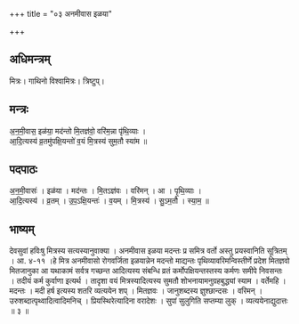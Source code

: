 +++
title = "०३ अनमीवास इळया"

+++
## अधिमन्त्रम्
मित्रः। गाथिनो विश्वामित्रः। त्रिष्टुप्।

## मन्त्रः
अ॒न॒मी॒वास॒ इळ॑या॒ मद॑न्तो मि॒तज्ञ॑वो॒ वरि॑म॒न्ना पृ॑थि॒व्याः ।  
आ॒दि॒त्यस्य॑ व्र॒तमु॑पक्षि॒यन्तो॑ व॒यं मि॒त्रस्य॑ सुम॒तौ स्या॑म ॥

## पदपाठः
अ॒न॒मी॒वासः॑ । इळ॑या । मद॑न्तः । मि॒तऽज्ञ॑वः । वरि॑मन् । आ । पृ॒थि॒व्याः ।  
आ॒दि॒त्यस्य॑ । व्र॒तम् । उ॒प॒ऽक्षि॒यन्तः॑ । व॒यम् । मि॒त्रस्य॑ । सु॒ऽम॒तौ । स्या॒म॒ ॥

## भाष्यम्
देवसुवां हविःषु मित्रस्य सत्यस्यानुवाक्या । अनमीवास इळया मदन्तः प्र समित्र वर्तो अस्तु प्रयस्वानिति सूत्रितम् । आ. ४-११ ।हे मित्र अनमीवासो रोगवर्जिता इळयान्नेन मदन्तो माद्यन्तः पृथिव्यावरिमन्विस्तीर्णे प्रदेश मितज्ञवो मितजानुका आ यथाकामं सर्वत्र गच्छन्त आदित्यस्य संबन्धि व्रतं कर्मोपक्षियन्तस्तस्य कर्मणः समीपे निवसन्तः । तदीयं कर्म कुर्वाणा इत्यर्थ । तादृशा वयं मित्रस्यादित्यस्य सुमतौ शोभनायामनुग्रहबुद्ध्यां स्याम । वर्तेमहि । मदन्तः । मदी हर्ष इत्यस्य शतरि व्यत्ययेन शप् । मितज्ञवः । जानुशब्दस्य ज्ञुश्छान्दसः । वरिमन् । उरुशब्दात्पृथ्वादित्वादिमनिच् । प्रियस्थिरेत्यादिना वरादेशः । सुपां सुलुगिति सप्तम्या लुक् । व्यत्ययेनाद्युदात्तः ॥ ३ ॥